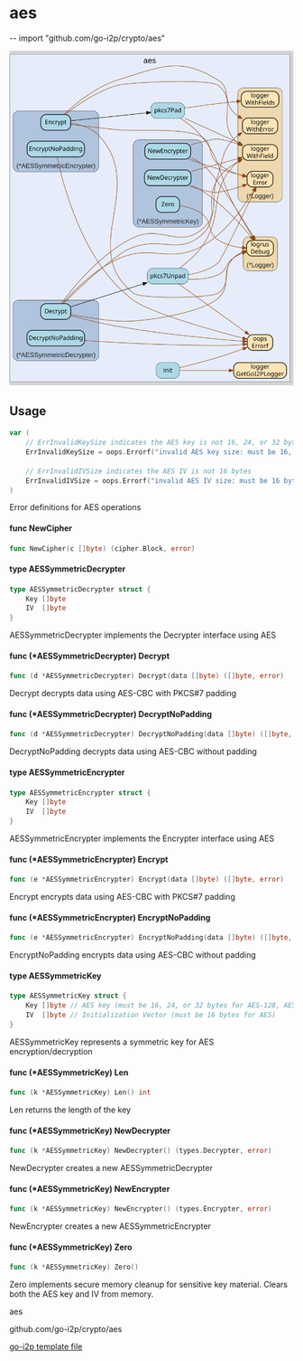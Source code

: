 # aes
--
    import "github.com/go-i2p/crypto/aes"

![aes.svg](aes.svg)



## Usage

```go
var (
	// ErrInvalidKeySize indicates the AES key is not 16, 24, or 32 bytes
	ErrInvalidKeySize = oops.Errorf("invalid AES key size: must be 16, 24, or 32 bytes")

	// ErrInvalidIVSize indicates the AES IV is not 16 bytes
	ErrInvalidIVSize = oops.Errorf("invalid AES IV size: must be 16 bytes")
)
```
Error definitions for AES operations

#### func  NewCipher

```go
func NewCipher(c []byte) (cipher.Block, error)
```

#### type AESSymmetricDecrypter

```go
type AESSymmetricDecrypter struct {
	Key []byte
	IV  []byte
}
```

AESSymmetricDecrypter implements the Decrypter interface using AES

#### func (*AESSymmetricDecrypter) Decrypt

```go
func (d *AESSymmetricDecrypter) Decrypt(data []byte) ([]byte, error)
```
Decrypt decrypts data using AES-CBC with PKCS#7 padding

#### func (*AESSymmetricDecrypter) DecryptNoPadding

```go
func (d *AESSymmetricDecrypter) DecryptNoPadding(data []byte) ([]byte, error)
```
DecryptNoPadding decrypts data using AES-CBC without padding

#### type AESSymmetricEncrypter

```go
type AESSymmetricEncrypter struct {
	Key []byte
	IV  []byte
}
```

AESSymmetricEncrypter implements the Encrypter interface using AES

#### func (*AESSymmetricEncrypter) Encrypt

```go
func (e *AESSymmetricEncrypter) Encrypt(data []byte) ([]byte, error)
```
Encrypt encrypts data using AES-CBC with PKCS#7 padding

#### func (*AESSymmetricEncrypter) EncryptNoPadding

```go
func (e *AESSymmetricEncrypter) EncryptNoPadding(data []byte) ([]byte, error)
```
EncryptNoPadding encrypts data using AES-CBC without padding

#### type AESSymmetricKey

```go
type AESSymmetricKey struct {
	Key []byte // AES key (must be 16, 24, or 32 bytes for AES-128, AES-192, AES-256)
	IV  []byte // Initialization Vector (must be 16 bytes for AES)
}
```

AESSymmetricKey represents a symmetric key for AES encryption/decryption

#### func (*AESSymmetricKey) Len

```go
func (k *AESSymmetricKey) Len() int
```
Len returns the length of the key

#### func (*AESSymmetricKey) NewDecrypter

```go
func (k *AESSymmetricKey) NewDecrypter() (types.Decrypter, error)
```
NewDecrypter creates a new AESSymmetricDecrypter

#### func (*AESSymmetricKey) NewEncrypter

```go
func (k *AESSymmetricKey) NewEncrypter() (types.Encrypter, error)
```
NewEncrypter creates a new AESSymmetricEncrypter

#### func (*AESSymmetricKey) Zero

```go
func (k *AESSymmetricKey) Zero()
```
Zero implements secure memory cleanup for sensitive key material. Clears both
the AES key and IV from memory.



aes 

github.com/go-i2p/crypto/aes

[go-i2p template file](/template.md)
